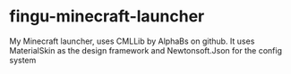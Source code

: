 # fingu-minecraft-launcher
 My Minecraft launcher, uses CMLLib by AlphaBs on github.
 It uses MaterialSkin as the design framework and Newtonsoft.Json for the config system
